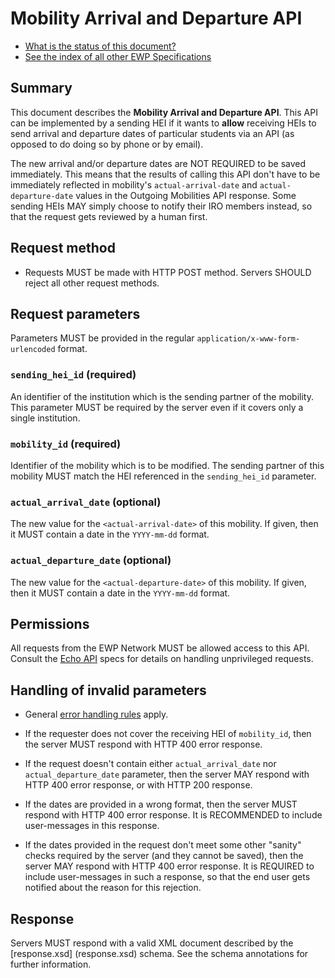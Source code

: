 Mobility Arrival and Departure API
==================================

* [What is the status of this document?][statuses]
* [See the index of all other EWP Specifications][develhub]


Summary
-------

This document describes the **Mobility Arrival and Departure API**. This API
can be implemented by a sending HEI if it wants to **allow** receiving HEIs to
send arrival and departure dates of particular students via an API (as opposed
to do doing so by phone or by email).

The new arrival and/or departure dates are NOT REQUIRED to be saved
immediately. This means that the results of calling this API don't have to be
immediately reflected in mobility's `actual-arrival-date` and
`actual-departure-date` values in the Outgoing Mobilities API response. Some
sending HEIs MAY simply choose to notify their IRO members instead, so that the
request gets reviewed by a human first.


Request method
--------------

 * Requests MUST be made with HTTP POST method. Servers SHOULD reject all other
   request methods.


Request parameters
------------------

Parameters MUST be provided in the regular `application/x-www-form-urlencoded`
format.


### `sending_hei_id` (required)

An identifier of the institution which is the sending partner of the mobility.
This parameter MUST be required by the server even if it covers only a single
institution.


### `mobility_id` (required)

Identifier of the mobility which is to be modified. The sending partner of this
mobility MUST match the HEI referenced in the `sending_hei_id` parameter.


### `actual_arrival_date` (optional)

The new value for the `<actual-arrival-date>` of this mobility. If given, then
it MUST contain a date in the `YYYY-mm-dd` format.


### `actual_departure_date` (optional)

The new value for the `<actual-departure-date>` of this mobility. If given,
then it MUST contain a date in the `YYYY-mm-dd` format.


Permissions
-----------

All requests from the EWP Network MUST be allowed access to this API. Consult
the [Echo API][echo] specs for details on handling unprivileged requests.


Handling of invalid parameters
------------------------------

 * General [error handling rules][error-handling] apply.

 * If the requester does not cover the receiving HEI of `mobility_id`, then the
   server MUST respond with HTTP 400 error response.

 * If the request doesn't contain either `actual_arrival_date` nor
   `actual_departure_date` parameter, then the server MAY respond with HTTP
   400 error response, or with HTTP 200 response.

 * If the dates are provided in a wrong format, then the server MUST respond
   with HTTP 400 error response. It is RECOMMENDED to include user-messages in
   this response.

 * If the dates provided in the request don't meet some other "sanity" checks
   required by the server (and they cannot be saved), then the server MAY
   respond with HTTP 400 error response. It is REQUIRED to include
   user-messages in such a response, so that the end user gets notified about
   the reason for this rejection.


Response
--------

Servers MUST respond with a valid XML document described by the [response.xsd]
(response.xsd) schema. See the schema annotations for further information.


[develhub]: http://developers.erasmuswithoutpaper.eu/
[statuses]: https://github.com/erasmus-without-paper/ewp-specs-management#statuses
[registry-spec]: https://github.com/erasmus-without-paper/ewp-specs-api-registry
[discovery-api]: https://github.com/erasmus-without-paper/ewp-specs-api-discovery
[echo]: https://github.com/erasmus-without-paper/ewp-specs-api-echo
[error-handling]: https://github.com/erasmus-without-paper/ewp-specs-architecture#error-handling
